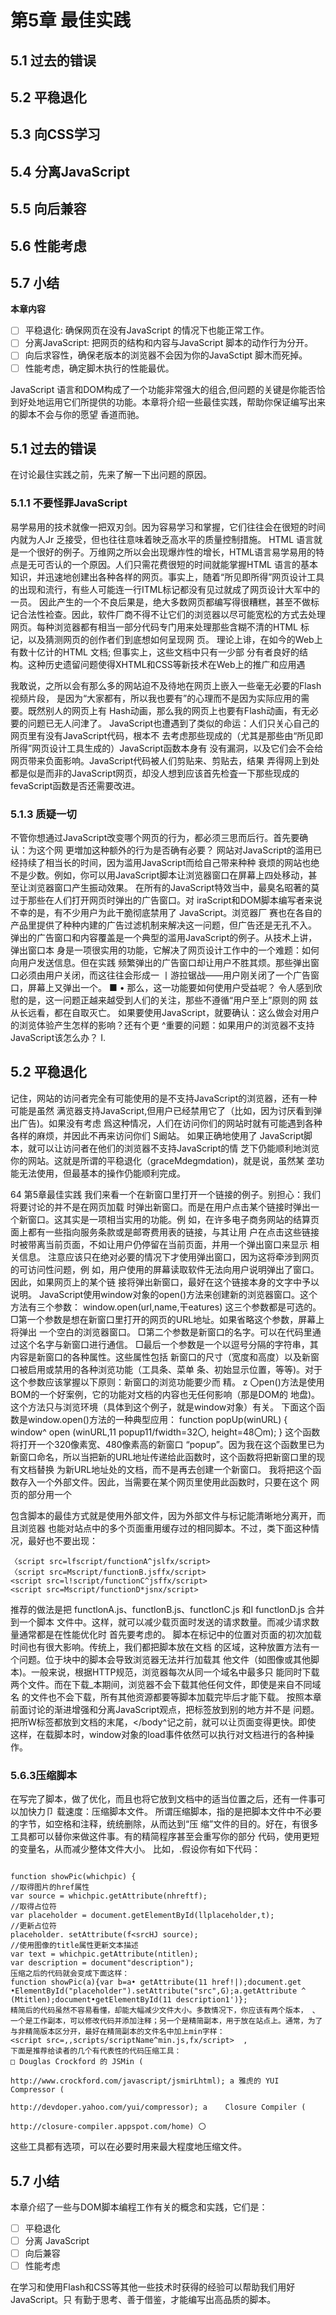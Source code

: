 #  第5章 最佳实践
##  5.1 过去的错误
##  5.2 平稳退化
##  5.3 向CSS学习
##  5.4 分离JavaScript
##  5.5 向后兼容
##  5.6 性能考虑
##  5.7 小结

**本章内容**
- [ ] 平稳退化: 确保网页在没有JavaScript 的情况下也能正常工作。
- [ ] 分离JavaScript: 把网页的结构和内容与JavaScript 脚本的动作行为分开。
- [ ] 向后求容性，确保老版本的浏览器不会因为你的JavaSctipt 脚木而死掉。
- [ ] 性能考虑，确定脚木执行的性能最优。  

JavaScript 语言和DOM构成了一个功能非常强大的组合,但问题的关键是你能否恰到好处地运用它们所提供的功能。本章将介绍一些最佳实践，帮助你保证编写出来的脚本不会与你的愿望
香道而驰。

##  5.1 过去的错误  

在讨论最住实践之前，先来了解一下出问题的原因。  

###  5.1.1 不要怪罪JavaScript  

易学易用的技术就像一把双刃剑。因为容易学习和掌握，它们往往会在很短的时间内就为人Jr 乏接受，但也往往意味着映乏高水平的质量控制措施。
HTML 语言就是一个很好的例子。万维网之所以会出现爆炸性的增长，HTML语言易学易用的特点是无可否认的一个原因。人们只需花费很短的时间就能掌握HTML 语言的基本知识，并迅速地创建出各种各样的网页。事实上，随着“所见即所得”网页设计工具的出现和流行，有些人可能连一行ITML标记都没有见过就成了网页设计大军中的一员。
因此产生的一个不良后果是，绝大多数网页都编写得很糟糕，甚至不做标记合法性裣查。因此，软件厂商不得不让它们的浏览器以尽可能宽松的方式去处理网页。每种浏览器都有相当一部分代码专门用来处理那些含糊不清的HTML 标记，以及猜测网页的创作者们到底想如何呈现网
页。
理论上诽，在如今的Web上有数十亿计的HTML 文档; 但事实上，这些文档中只有一少部
分有者良好的结构。这种历史遗留问题使得XHTML和CSS等新技术在Web上的推广和应用遇


我敢说，之所以会有那么多的网站迫不及待地在网页上嵌入一些毫无必要的Flash视频片段， 是因为“大家都有，所以我也要有”的心理而不是因为实际应用的需要。既然别人的网页上有 Hash动画，那么我的网页上也要有Flash动画，有无必要的问题已无人问津了。
JavaScript也遭遇到了类似的命运：人们只关心自己的网页里有没有JavaScript代码，根本不 去考虑那些现成的（尤其是那些由“所见即所得”网页设计工具生成的）JavaScript函数本身有 没有漏洞，以及它们会不会给网页带来负面影响。JavaScript代码被人们剪贴来、剪贴去，结果 弄得网上到处都是似是而非的JavaScript网页，却没人想到应该首先检査一下那些现成的 fevaScript函数是否还需要改进。  

###  5.1.3 质疑一切  




不管你想通过JavaScript改变哪个网页的行为，都必须三思而后行。首先要确认：为这个网
更増加这种额外的行为是否确有必要？
网站对JavaScript的滥用已经持续了相当长的时间，因为滥用JavaScript而给自己带来种种
衰烦的网站也绝不是少数。例如，你可以用JavaScript脚本让浏览器窗口在屏幕上四处移动，甚
至让浏览器窗口产生振动效果。
在所有的JavaScript特效当中，最臭名昭著的莫过于那些在人们打开网页时弹出的广告窗口。对
iraScript和DOM脚本编写者来说不幸的是，有不少用户为此干脆彻底禁用了 JavaScript。浏览器厂
赛也在各自的产品里提供了种种内建的广告过滤机制来解决这一问题，但广告还是无孔不入。
弹出的广告窗口和内容覆盖是一个典型的滥用JavaScript的例子。从技术上讲，弹出窗口本
身是一项很实用的功能，它解决了网页设计工作中的一个难题：如何向用户发送信息。但在实践
频繁弹出的广告窗口却让用户不胜其烦。那些弹出窗口必须由用户关闭，而这往往会形成一
丨游拉锯战——用户刚关闭了一个广告窗口，屏幕上又弹出一个。
■ •
那么，这一功能要如何使用户受益呢？
令人感到欣慰的是，这一问题正越来越受到人们的关注，那些不遵循“用户至上”原则的网
兹从长远看，都在自取灭亡。
如果要使用JavaScript，就要确认：这么做会对用户的浏览体验产生怎样的影响？还有个更 ^重要的问题：如果用户的浏览器不支持JavaScript该怎么办？
I.  

##  5.2 平稳退化  

记住，网站的访问者完全有可能使用的是不支持JavaScript的浏览器，还有一种可能是虽然 满览器支持JavaScript,但用户已经禁用它了（比如，因为讨厌看到弹出广告)。如果没有考虑 爲这种情况，人们在访问你们的网站时就有可能遇到各种各样的麻烦，并因此不再来访问你们
S阚站。
如果正确地使用了 JavaScript脚本，就可以让访问者在他们的浏览器不支持JavaScript的情 芝下仍能顺利地浏览你的网站。这就是所谓的平稳退化（graceMdegmdation)，就是说，虽然某 垄功能无法使用，但最基本的操作仍能顺利完成。

64 第5章最佳实践
我们来看一个在新窗口里打开一个链接的例子。别担心：我们将要讨论的并不是在网页加载 时弹出新窗口。而是在用户点击某个链接时弹出一个新窗口。这其实是一项相当实用的功能。例 如，在许多电子商务网站的结算页面上都有一些指向服务条款或是邮寄费用表的链接，与其让用 户在点击这些链接时被带离当前页面，不如让用户仍停留在当前页面，并用一个弹出窗口来显示 相关信息。
注意应该只在绝对必要的情况下才使用弹出窗口，因为这将牵涉到网页的可访问性问题，例 如，用户使用的屏幕读取软件无法向用户说明弹出了窗口。因此，如果网页上的某个链 接将弹出新窗口，最好在这个链接本身的文字中予以说明。
JavaScript使用window对象的open()方法来创建新的浏览器窗口。这个方法有三个参数：
window.open(url,name,干eatures)
这三个参数都是可选的。
□第一个参数是想在新窗口里打开的网页的URL地址。如果省略这个参数，屏幕上将弹出 一个空白的浏览器窗口。
□第二个参数是新窗口的名字。可以在代码里通过这个名字与新窗口进行通信。
□最后一个参数是一个以逗号分隔的字符串，其内容是新窗口的各种属性。这些属性包括 新窗口的尺寸（宽度和高度）以及新窗口被启用或禁用的各种浏览功能（工具条、菜单 条、初始显示位置，等等)。对于这个参数应该掌握以下原则：新窗口的浏览功能要少而 精。	z
〇pen()方法是使用BOM的一个好案例，它的功能对文档的内容也无任何影响（那是DOM的 地盘)。这个方法只与浏览环境（具体到这个例子，就是window对象）有关。
下面这个函数是window.open()方法的一种典型应用：
function popUp(winURL) {
window^ open (winURL,11 popup11/fwidth=32〇, height=48〇m);
}
这个函数将打开一个320像素宽、480像素高的新窗口 “popup”。因为我在这个函数里已为 新窗口命名，所以当把新的URL地址传递给此函数时，这个函数将把新窗口里的现有文档替换 为新URL地址处的文档，而不是再去创建一个新窗口。
我将把这个函数存入一个外部文件。因此，当需要在某个网页里使用此函数时，只要在这个 网页的<head>部分用一个<script>标签导入那个外部文件即可。函数本身不会对网页的可访问性 产生任何影响，会影响到网页的只是：我将如何使用此函数。
调用popUp函数的一个办法是使用伪协议（pseudo-protocol)。
“javascript:” 伪协议
“真”协议用来在因特网上的计算机之间传输数据包，如HTTP协议(http://)、FTP协议(ftp://)

5.2平稳退化 65
等，伪协议则是一种非标准化的协议。“javascript:”伪协议让我们通过一个链接来调用JavaScript
祿。
下面是通过“javascript”伪协议调用popUp()函数的具体做法：
<a href=,!javascript:popUp(1 http://www^example^com/1)ju>Example</a>
g	这条语句在支持“javascript”伪协议的浏览器中运行正常，较老的浏览器则会去尝试打开那
接但失败，支持这种伪协议但禁用了 JavaScript功能的浏览器会什么也不做。
总之，在HTML文档里通过“javascript:”伪协议调用JavaScript代码的做法非常不好。  

###  5.2.2 内嵌的事件处理函数  

我们已经在第4章的图片库脚本见识过事件处理函数的用途和用法了：把oncllck事件处理 运数作为属性嵌入<a>标签，该处理函数将在oncllck事件发生时调用图片切换函数。
这个技巧同样可以用来调用popup函数。但当在某个链接里用oncllck事件处理函数去打开 夢窗口时，这个链接的href属性似乎没有什么用处——与这个链接有关的重要信息已经都包括 £它的oncllck属性里了。这也正是我们经常会看到如下所示的链接的原因：
<a hre干onclick=MpopUp('httpr/Zwww.example• com/1);
• return false; ,r>Example<a>
因为在上面这条HTML指令里使用了 return false语句，这个链接不会真的被打开。“#”符 是一个仅供文档内部使用的链接记号（单就这条指令而言，“#”是未指向任何目标的内部链



戔;。在某些浏览器里，“#”链接指向当前文档的开头。把h「ef属性的值设置为“#”只是为了
一个空链接。实际工作全部由oncllck属性负责完成。
很遗憾，这个技巧与用“javascript”伪协议调用JavaScript代码的做法同样糟糕，因为它们
蔡不能平稳退化。如果用户已经禁用了浏览器的JavaScript功能，这样的链接将毫无用处。  

###  5.2.3 谁关心这个  

或许你对我反复强调“平稳退化”有些不解：让那些不支持或禁用了 JavaScript功能的浏览
香也能顺利地访问你的网站真的那么重要吗？
请想象一下，有个访问者来到了你的网站，他总是在浏览Web时同时禁用图像和JavaScript。
家肯定认为如今这样的用户已非常少见，而事实也正是如此。但这个访问者非常重要。
你想象的那个用户是一个搜索机器人（searchbot)。搜索机器人是一种自动化的程序，它们
氯览Web的目的是为了把各种网页添加到捜索引擎的数据库里。各大捜索引擎都有类似的程序。
目前，只有极少数搜索机器人能够理解JavaScript代码。所以，如果你的JavaScript网页不能平
稳退化，它们在搜索引擎上的排名就可能大受损害。
具体到popUp()函数，为其中的JavaScript代码预留出退路很简单：在链接里把href属性设
置为真实存在的URL地址，让它成为一个有效的链接，如下所示：
<a href=Hhttp://www^example•com/tr
• onclick=l,popUp(,http://www.exaniple^cornl; return false;,f>Example</a>

66 第5章最佳实践
因为URL地址出现了两次，上面这些代码显得有点冗长，但我们可以利用JavaScript语言把 它改写得简明一些。this可以用来代表任何一种当前元素，所以可以用this和getAttrlbuteO方 法提取出h「ef属性的值，如下所示：
<a href="http://www,examplK；om/’’
• onclick="popUp(this.getAttribute(rhref'); return false;”>Example</a>
老实说，上面这条语句没有精简多少。当前链接的h「ef属性还有一个更简明的引用办法 	使用由DOM提供的tlri s. href属性：
<a href=n http ://www* example •corn/11
^ onclick=npopUp(this.href; return false;f,>Example</a>
不管采用哪种方法，重要的是href属性现在已经有了合法的值。与h「ef= "javascript: •••" 或href ="#"相比，这几种变体的效果要好得多。
所以，在把href属性设置为真实存在的URL地址后，即使JavaScript已被禁用（或遇到了 捜索机)，这个链接也是可用的。虽然这个链接在功能上打了点儿折扣（因为它没有打开一个新 窗口），但它并没有彻底失效。这是一个经典的“平稳退化”的例子。
在本书此前介绍的所有技巧当中，这个技巧是最有用的，但它还有改进的余地。这个技巧 最明显的不足是：每当需要打开新窗口时，就不得不把一些JavaScript代码嵌入标记文档中。如 果能把包括事件处理函数在内的所有JavaScript代码全都放在外部文件里，这个技巧将更加完 善。  

##  5.3 向CSS学习  

此前，我曾以JavaScript和Flash为例，对技术会因为在诞生初期被人们滥用而造成恶劣后 果的问题进行了讨论。我们可以从过去的失误里学到很多东西。
不过，还有一些技术是从一开始就被人们小心谨慎地使用着的。我们可以从它们那里学到更 多的东西。  

###  5.3.1 结构与样式的分离  

CSS (层叠样式表）是一项了不起的技术。CSS可以让人们对网站设计工作中的各个方面做 出严格细致的控制。表面上看，CSS技术并无新内容，CSS能做到的用<table^fl<font^标签也 可以做到。CSS技术的最大优点是，它能够帮助你将Web文档的内容结构（标记）和版面设计 (样式）分离开来。
我们经常会遇到一些几乎每个元素都带有style属性的Web文档，而这是CSS技术最缺乏 效率的用法之一。真正能从CSS技术获益的方法，是把样式全部转移到外部文件中去。
与JavaScript和Flash相比，CSS的“出生”日期要晚得多。或许是已经从滥用JavaScript和 Flash的后果中吸取了教训的缘故，网页设计人员一开始使用CSS时就采用了一种深思熟虑、渐 进增强的态度。
把文档的结构和样式分为两部分的CSS技术给每个人都带来了方便。如果你的工作是编写的内容，现在只要集中精力把文档的内容正确地标记出来就行了，用不着再与充斥着<able> .^f〇nt>等标签的模板打交道，也就用不着再担心会把文档的版面设计弄得一团糟。如果你的工 修是设计网页的版面，现在只要集中精力把诸如颜色、字体和位置等在一些外部文件里设置妥当 盏行了，而无需再接触文档，最多只需要添加些类或是Id属性。
作为CSS技术的突出优点，文档结构与文档样式的分离可以确保网页都能平稳退化。具备 C5S支持的浏览器固然可以把网页呈现得美仑美奂，不支持或禁用了 CSS功能的浏览器同样可 网页的内容按照正确的结构显示出来。
按这种原则使用JavaScript时，我们可以从CSS身上借鉴到很多东西。  

###  5.3.2 渐进增强  

在网页设计人员当中流传着这样一句格言：“内容就是一切”。如果没有内容，创建网站还有
I用？
话虽如此，也不能简单地把原始内容发布到网上，而不加任何描述。内容需要用HTML或 TML之类的标记语言来描述。在创建网站的时候，给内容加上正确的HTML标记是第一个步 或许也是最重要的步骤。我们可以修正那句格言为“标记良好的内容就是一切”。
只有正确地使用标记语言才能对内容做出准确的描述。各种标记负责提供诸如“这是列表 獲\ “这是文本段落”之类的信息。如果不使用<11>、<P>之类的标签，我们就很难把它们区分
在给内容加上各种标记后，就可以使用各种CSS指令控制内容的显示效果。CSS指令构成 了一个表示层。这个表示层就像是一张透明的彩色薄膜，可以包裹到文档的结构上，使文档的内 容呈现出各种色彩。但即使去掉这个表示层，文档的内容也依然可以访问（只是缺乏色彩而已)。 所谓“渐进增强”就是用一些额外的信息层去包裹原始数据。按照“渐进增强”原则创建出 网页几乎（如果不是“全部”的话）都符合“平稳退化”原则。
类似于CSS，JavaScript和DOM提供的所有功能也应该构成一个额外的指令层。CSS代码负 衰提供关于“表示”的信息，JavaScript代码负责提供关于“行为”的信息。行为层的应用方式
与表不层一样。
要想获得最佳的“表示”效果，就应该把CSS代码从HTML文档里分离出来放在一些外部 文件里。像下面这样把CSS代码混杂在HTML文档里也不是不可以，但这种做法弊大于利：
<p style=Mfont-weight: bold; color: red;"> Be careful!.
</p>	、
更值得推荐的办法是，先把样式信息存入一个外部文件，再在文档的head部分用<11nk>标签 妄调用这个文件：
•warning { font-weight: bold;

68	第5章最佳实践
cl ass属性是样式与文档内容之间的联结纽带：
<p class=,lwarning,t>
Be careful!
</p>
这显然更容易阅读和理解，而且样式信息也更容易修改了。例如，假设你在100个文档里使 用了 warning类来排版各种警告信息，而现在想统一改变那些警告信息的显示效果，比如把它们 的颜色都从红色改为蓝色。那么，如果你已经把它们的表示层和结构分开了，就可以很容易地修 改样式了。
•warning { font-weight: bold; color: blue;
>
如果把这个样式混杂在那i〇〇个文档里，则不得不进行大量的“搜索并替换”操作。
显然，把CSS代码从HTML文档里分离出来可以让CSS工作得最好。这个适用于CSS表示 层的结论同样适用于JavaScript行为层。  

##  5.4 分离 JavaScript  

你此前见到的JavaScript代码都已经与HTML文档分得很开了。负责实际完成各项任务的 JavaScript函数都已存入外部文件，问题出现在内嵌的事件处理函数中。
类似于使用style属性，在HTML文档里使用诸如oncllck之类的属性也是一种既没有效率 又容易引发问题的做法。如果我们用一个“挂钩”、，就像CSS机制中的class或Id属性那样，把 JavaScript代码调用行为与HTML文档的结构和内容分离开，网页就会健壮得多。那么，可否用 下面这条语句来表明“当这个链接被点击时，它将调用popUpO函数”的意思呢？
<a href-Mhttp://www•example•com/n class=,,popup,l>Example</a>
我很高兴告诉大家：完全可以这样做。JavaScript语言不要求事件必须在HTML文档里处理， 我们可以在外部JavaScript文件里把一个事件添加到HTML文档中的某个元素上：
element.event = action...
关键是怎样才能把应该获得这个事件的元素确定下来。这个问题可以利用class或Id属性 来解决。
如果想把一个事件添加到某个带有特定Id属性的元素上，用getElementByld就可以解决问题:
getElementByld(id).event = action
如果事情涉及多个元素，我们可以用getElementsByTagName和getAttribute把事件添加到有 着特定属性的一组元素上。
具体步骤如下所示。
把文档里的所有链接全放入一个数组里。
遍历数组。
如果某个链接的cl ass属性等于popup，就表示这个链接在被点击时应该调用popUpO函数。


人把这个链接的href属性值传递给popUp()函数；
B.取消这个链接的默认行为，不让这个链接把访问者带离当前窗口。 面是实现上述步骤的JavaScript代码：
var links = document.getElementsByTagName(Mafl); for (var i=0; i<links*length; i++) { if (links[i].getAttribute(Mclass!f) == npopupH) { links[i]^onclick = function() { popUp(this^getAttribute(,!hrefrt)); return false:
以上代码将把调用popUpO函数的oncli'ck事件添加到有关的链接上。只要把它们存入一个外
JavaScript文件，就等于是把这些操作从HTML文档里分离出来了。而这就是“分离JavaScript”
义。
还有个问题需要解决：如果把这段代码存入外部JavaScript文件，它们将无法正常运行。因
段代码的第一行是：
var links = document^getElementsByTagName(,laM);
这条语句将在JavaScript文件被加载时立刻执行。如果JavaScript文件是从HTML文档的
w分用<sc「1pt>标签调用的，它将在HTML文档之前加载到浏览器里。同样，如果<sc「1pt>
位于文档底部</body>之前，就不能保证哪个文件最先结束加载（浏览器可能一次加载多个)。
运为脚本加载时文档可能不完整，所以模型也不完整。没有完整的DOM, getElementsByTagName
等方法就不能正常工作。
必须让这些代码在HTML文档全部加载到浏览器之后马上开始执行。还好，HTML文档全 奪 加载完毕时将触发一个事件，这个事件有它自己的事件处理函数。
文档将被加载到一个浏览器窗口里，document对象又是window对象的一个属性。当window 诗象触发onload事件时，document对象已经存在。
我将把我的JavaScript代码打包在prepareLInks函数里，并把这个函数添加到window对象的 7]oad事件上去。这样一来，DOM就可以正常工作了：

window.onload = prepareLinks;
function prepareLinks() {
var links = document•getElementsByTagName(tlan);
for (var i=〇; i<links^length; i++) {
if (links[i]^getAttribute(HclassH)
links[i]•onclick = function() {
popUp(this^getAttribute(l,href,1));
return false;

"popup”） {
别忘记把popup函数也保存到那个外部JavaScript文件里去:

function popUp(winURL) {
window^open(winURL/,popup,f/lwidth=320,height=480n);
这是一个非常简单的例子，但它演示了怎样才能成功地把行为与结构分离开来。在第6章， 我还会介绍几种可以在文档加载时把事件添到元素上去的巧妙办法。  

##  5.5 向后兼容  

正如前面反复强调的那样，你的网站的访问者很可能未启用JavaScript功能。此外，不同的 浏览器对JavaScript的支持程度也不一样。绝大多数浏览器都能或多或少地支持JavaScript，而绝 大多数现代的浏览器对DOM的支持都非常不错。但比较古老的浏览器却很可能无法理解DOM 提供的方法和属性。因此，即使某位用户在访问你的网站时使用的是支持JavaScript的浏览器， 某些脚本也不一定能正常工作。  

###  5.5.1 对象检测  

针对这一问题的最简单的解决方案是，检测浏览器对JavaScript的支持程度。这有点儿像游 乐园里的警告牌：“你必须达到这一身高才能参与这项游乐活动”。换句话说，需要在D0M脚本 里表达出下面这个含义：“你必须理解这么多的JavaScript语言才能执行这些语句”。
这个解决方案很容易实现：只要把某个方法打包在一个If语句里，就可以根据这条If语句 的条件表达式的求值结果是true (这个方法存在）还是false (这个方法不存在）来决定应该采 取怎样的行动。这种检测称为对象检测（objectdetecticm)。第2章介绍过，几乎所有的东西（包 括各种方法在内)都可以被当做对象来对待，而这意味着我们可以容易地把不支持某个特定D0M 方法的浏览器检测出来：
if (method) { statements
}
例如，如果有一个使用了 getElementByldO方法的函数，就可以在调用getElementByldO方法 之前先检査用户所使用的浏览器是否支持这个方法。在使用对象检测时，一定要删掉方法名后面 的圆括号，如果不删掉，测试的将是方法的结果，无论方法是否存在。
function myFunction() { if (documentsgetElementByld) { statements using getElementByld
}
>
因此，如果某个浏览器不支持getElementByldO方法，它就永远也不会执行使用此方法的语句。
这个解决方案的唯一不足是，如此编写出来的函数会增加一对花括号。如果需要在函数里检 测多个D0M方法和/或属性是否存在，这个函数中最重要的语句就会被深埋在一层又一层的花括 号里。而这样的代码往往很难阅读和理解。
把测试条件改为“如果你不理解这个方法，请离开”则更简单。
为了把测试条件从“如果你理解……”改为“如果你不理解……”，需要使用“逻辑非”操

?，这个操作符在JavaScript语言里表示为一个惊叹号：
if (!method)
測试条件中的“……请离开”可以用一条「eturn语句来实现。因为这相当于中途退出函数， 址它返回布尔值false比较贴切。用来测试getElementByld是否存在的语句如下所示：
if (IgetElementByld) { return false;
因为花括号部分只有「eturn false —条语句，我们可以把它简写成一行：
if (IgetElementByld) return false;
如果需要测试多个方法或属性是否存在，可以用“逻辑或”操作符将其合并，这个操作符在 pfe%BScript语言里表示为两个竖线符号。如下所示：
if (IgetElementByld || IgetElementsByTagName) return false;
如果这是游乐园里的一块警告牌的话，它的意思是“如果你不理解getElementByld和 ^ElementsByTagName，你就不能参与这项游乐活动”。
现在，我将按照这一思路，在用来把oncllck事件添加到链接上去的网页加载脚本里插入一 条if语句。那个脚本里使用了 getElementsB/TagName，所以需要插入一条If语句去检査浏览器是 否理解这个方法：
window^onload = function() { if (!document•getElementsByTagName) return false; var Inks = document•getElementsByTagName(lfalf); for (var i=〇; i<lnks^length; i++) { if (lnks[i].getAttribute("class") == "popup") { lnks[i]^onclick = function() { popUp(this,getAttribute("href")); return false;
虽然只是一条简单的if语句，但它可以确保那些/古老的”浏览器不会因为我的脚本代码 齑出问题。这么做是为了让脚本有良好的向后兼容性。为我在给网页添加各有关行为时始终遵 循了 “渐进增强”的原则，所以可以确切地知道我添加的那些都能平稳退化，我的网页在那些“古 老的”浏览器里也能正常浏览。那些只支持一部分JavaScript功能但不支持DOM的浏览器仍可 以访问我的网页的内容。  

###  5.5.2 浏览器嗅探技术  

在JavaScript脚本代码里，在使用某个特定的方法或属性之前，先测试它是否真实存在是确 保向后兼容性最安全和最可信的办法，但它并不是唯一的办法。在浏览器市场群雄逐鹿的那个年 代，一种称为浏览器嗅探（browsersniffimg)的技术曾经非常流行。
“浏览器嗅探”指通过提取浏览器供应商提供的信息来解决向后兼容问题。从理论上讲，可

72	第5章最佳实践
以通过JavaScript代码检索关于浏览器品牌和版本的信息，这些信息可以用来改善JavaScript脚 本代码的向后兼容性，但这是一种风险非常大的技术。
首先，浏览器有时会“撒谎”。因为历史原因，有些浏览器会把自己报告为另外一种浏览器， 还有一些浏览器允许用户任意修改这些信息。
其次，为了适用于多种不同的浏览器，浏览器嗅探脚本会变得越来越复杂。如果想让浏览器 嗅探脚本能够跨平台工作，就必须测试所有可能出现的供应商和版本号组合。这是^个无穷尽的 任务，测试的组合情况越多，代码就越复杂和冗长。
最后，许多浏览器嗅探脚本在进行这类测试时要求浏览器的版本号必须得到精确的匹配。因 此，每当市场上出现新版本时，就不得不修改这些脚本。
令人感到欣慰的是，充满着风险的浏览器嗅探技术正在被更简单也更健壮的对象检测技术所 取代。  

##  5.6 性能考虑  

很多人都会忽视脚本对Web应用整体性能的影响。为保证应用流畅地运行，在为文档编写 和应用脚本时，需要注意一些问题。  

###  5.6.1 尽量少访问DOM和尽量减少标记  

访问DOM的方式对脚本性能会产生非常大的影响。以下面代码为例：
i千（doamient.getElementsByTagMame(’ra").length > 0) { var links = document•getElementsByTagName(Hafr); for (var i=0; i<links-length; i++) {
//对每个链接做点处理
搞清楚这段代码要干什么，自然就会明白问题在哪里了。首先，它取得了所有<a>元素，然 后检査它们的个数是不是大于〇:
if (document.getElementsByTagMame(na").length > 0) {
然后，如果大于〇,它会再次取得^有<a>元素，循环遍历这些元素并应用某些操作：
var links = documentsgetElementsByTagName(,*a11); for (var i=0; iclinks•length; i++) {
虽然这段代码可以运行，但它不能保持最优的性能。不管什么时候，只要是查询DOM中的 某些元素，浏览器都会搜索整个DOM树，从中査找可能匹配的元素。这段代码居然使用了两次 getElementsByTagName方法去执行相同的操作，浪费了一次搜索。更好的办法是把第一次捜索的结 果保存在一个变量中，然后在循环里重用该结果，比如：
var links = document•getEleir)entsByTagName(Hatl); if (links.length > 0) {
for (var i=〇; i<links•length; i++) {	'
//对每个链接做点处理

这样一来，代码功能没有变，但捜索DO。的次数由两次降低到了一次。
前面例子中的问题还比较容易发现。要是你有多个函数重复做同一件事，恐怕就不太好发现 了。比如，要是有一个函数检査每个链接中的popup类，而另外一个函数检查每个链接中的hover 类，那么同样也会造成捜索浪费。在多个函数都会取得一组类似元素的情况下，可以考虑重构代 码，把搜索结果保存在一个全局变量里，或者把一组元素直接以参数形式传递给函数。
另一个需要注意的地方，就是要尽量减少文档中的标记数量。过多不必要的元素只会增加 DOM树的规模，进而增加遍历DOM树以查找特定元素的时间。  

###  5.6.2 合并和放置脚本  

本书中的多数示例都使用外部脚本文件，在文档中通S<scr1pt>元素把它们包含进来，如下
<script rc=flscript/function^jsfl></script>
包含脚本的最佳方式就是使用外部文件，因为外部文件与标记能清晰地分离开，而且浏览器 也能对站点中的多个页面重用缓存过的相同脚本。不过，类下面这种情况，最好也不要出现：
```
〈script src=lfscript/functionA^jslfx/script>
〈script src=Mscript/functionB.jsffx/script>
<script src=l!script/functionC^jsffx/script>
<script src=Mscript/functionD*jsnx/script>
```
推荐的做法是把 functlonA.js、functlonB.js、functlonC.js 和I functlonD.js 合并到一个脚本 文件中。这样，就可以减少载页面时发送的请求数量。而减少请求数量通常都是在性能优化时 首先要考虑的。
脚本在标记中的位置对页面的初次加载时间也有很大影响。传统上，我们都把脚本放在文档 的<head>区域，这种放置方法有一个问题。位于<head>块中的脚本会导致浏览器无法并行加载其 他文件（如图像或其他脚本)。一般来说，根据HTTP规范，浏览器每次从同一个域名中最多只 能同时下载两个文件。而在下载_本期间，浏览器不会下载其他任何文件，即使是来自不同域名 的文件也不会下载，所有其他资源都要等脚本加载完毕后才能下载。
按照本章前面讨论的渐进增强和分离JavaScript观点，把<scr1pt>标签放到别的地方并不是 问题。把所W<scr1pt>标签都放到文档的末尾，</body^记之前，就可以让页面变得更快。即使 这样，在载脚本时，window对象的load事件依然可以执行对文档进行的各种操作。  

###  5.6.3压缩脚本  

在写完了脚本，做了优化，而且也将它放到文档中的适当位置之后，还有一件事可以加快力卩 载速度：压缩脚本文件。
所谓压缩脚本，指的是把脚本文件中不必要的字节，如空格和注释，统统删除，从而达到“压 缩”文件的目的。好在，有很多工具都可以替你来做这件事。有的精简程序甚至会重写你的部分 代码，使用更短的变量名，从而减少整体文件大小。
比如，.假设你有如下代码：

```

function showPic(whichpic) {
//取得图片的href属性
var source = whichpic.getAttribute(nhreftf);
//取得占位符
var placeholder = document.getElementById(llplaceholder,t);
//更新占位符
placeholder. setAttribute(f<srcHJ source);
//使用图像的title属性更新文本描述
var text = whichpic.getAttribute(ntitlen);
var description = document"description");
压缩之后的代码就会变成下面这样：
function showPic(a){var b=a• getAttribute(11 href!|);document.get •ElementById("placeholder").setAttribute("src",G);a.getAttribute ^ (Mtitlen);document•getElementById(11 description1')};
精简后的代码虽然不容易看懂，却能大幅减少文件大小。多数情况下，你应该有两个版本， 、一个是工作副本，可以修改代码并添加注释；另一个是精简副本，用于放在站点上。通常，为了 与非精简版本区分开，最好在精简副本的文件名中加上min字样：
<script src=,,scripts/scriptName^min.js,fx/script>	,
下面是推荐给读者的几个有代表性的代码压缩工具：
□ Douglas Crockford 的 JSMin (

http://www.crockford.com/javascript/jsmirLhtml); a 雅虎的 YUI Compressor (

http://devdoper.yahoo.com/yui/compressor); a	Closure Compiler (

http://closure-compiler.appspot.com/home) 〇
```
这些工具都有选项，可以在必要时用来最大程度地压缩文件。  

##  5.7 小结  

本章介绍了一些与DOM脚本编程工作有关的概念和实践，它们是：
- [ ] 平稳退化
- [ ] 分离 JavaScript
- [ ] 向后兼容
- [ ] 性能考虑  

在学习和使用Flash和CSS等其他一些技术时获得的经验可以帮助我们用好JavaScript。只 有勤于思考、善于借鉴，才能编写出高品质的脚本。



